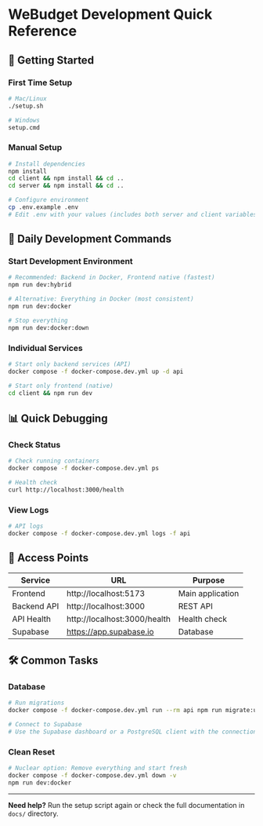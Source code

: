 # WeBudget Development Quick Reference

## 🚀 Getting Started

### First Time Setup
```bash
# Mac/Linux
./setup.sh

# Windows
setup.cmd
```

### Manual Setup
```bash
# Install dependencies
npm install
cd client && npm install && cd ..
cd server && npm install && cd ..

# Configure environment
cp .env.example .env
# Edit .env with your values (includes both server and client variables)
```

## 🔧 Daily Development Commands

### Start Development Environment
```bash
# Recommended: Backend in Docker, Frontend native (fastest)
npm run dev:hybrid

# Alternative: Everything in Docker (most consistent)
npm run dev:docker

# Stop everything
npm run dev:docker:down
```

### Individual Services
```bash
# Start only backend services (API)
docker compose -f docker-compose.dev.yml up -d api

# Start only frontend (native)
cd client && npm run dev
```

## 📊 Quick Debugging

### Check Status
```bash
# Check running containers
docker compose -f docker-compose.dev.yml ps

# Health check
curl http://localhost:3000/health
```

### View Logs
```bash
# API logs
docker compose -f docker-compose.dev.yml logs -f api
```

## 📱 Access Points

| Service | URL | Purpose |
|---------|-----|---------|
| Frontend | http://localhost:5173 | Main application |
| Backend API | http://localhost:3000 | REST API |
| API Health | http://localhost:3000/health | Health check |
| Supabase | https://app.supabase.io | Database |

## 🛠️ Common Tasks

### Database
```bash
# Run migrations
docker compose -f docker-compose.dev.yml run --rm api npm run migrate:up

# Connect to Supabase
# Use the Supabase dashboard or a PostgreSQL client with the connection string provided in your .env file
```

### Clean Reset
```bash
# Nuclear option: Remove everything and start fresh
docker compose -f docker-compose.dev.yml down -v
npm run dev:docker
```

---

**Need help?** Run the setup script again or check the full documentation in `docs/` directory.